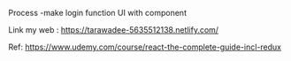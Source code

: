 

Process
-make login function UI with component 




Link my web : https://tarawadee-5635512138.netlify.com/

Ref: https://www.udemy.com/course/react-the-complete-guide-incl-redux

